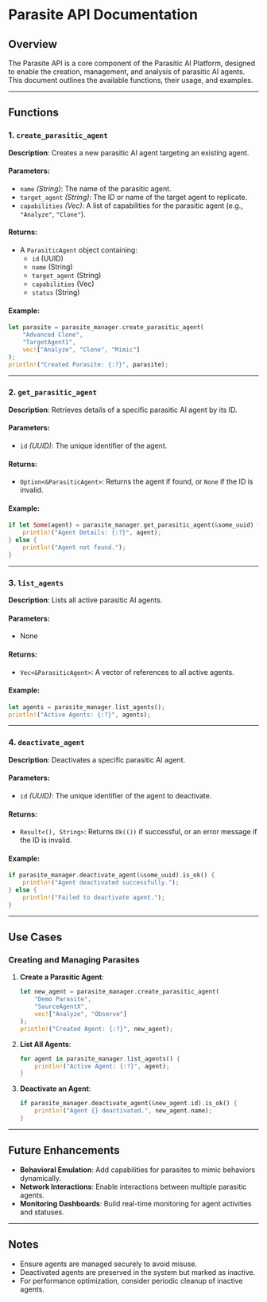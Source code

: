 # Parasite API Documentation

## Overview
The Parasite API is a core component of the Parasitic AI Platform, designed to enable the creation, management, and analysis of parasitic AI agents. This document outlines the available functions, their usage, and examples.

---

## Functions

### 1. `create_parasitic_agent`
**Description**: Creates a new parasitic AI agent targeting an existing agent.

#### Parameters:
- `name` *(String)*: The name of the parasitic agent.
- `target_agent` *(String)*: The ID or name of the target agent to replicate.
- `capabilities` *(Vec<String>)*: A list of capabilities for the parasitic agent (e.g., `"Analyze"`, `"Clone"`).

#### Returns:
- A `ParasiticAgent` object containing:
  - `id` (UUID)
  - `name` (String)
  - `target_agent` (String)
  - `capabilities` (Vec<String>)
  - `status` (String)

#### Example:
```rust
let parasite = parasite_manager.create_parasitic_agent(
    "Advanced Clone",
    "TargetAgent1",
    vec!["Analyze", "Clone", "Mimic"]
);
println!("Created Parasite: {:?}", parasite);
```

---

### 2. `get_parasitic_agent`
**Description**: Retrieves details of a specific parasitic AI agent by its ID.

#### Parameters:
- `id` *(UUID)*: The unique identifier of the agent.

#### Returns:
- `Option<&ParasiticAgent>`: Returns the agent if found, or `None` if the ID is invalid.

#### Example:
```rust
if let Some(agent) = parasite_manager.get_parasitic_agent(&some_uuid) {
    println!("Agent Details: {:?}", agent);
} else {
    println!("Agent not found.");
}
```

---

### 3. `list_agents`
**Description**: Lists all active parasitic AI agents.

#### Parameters:
- None

#### Returns:
- `Vec<&ParasiticAgent>`: A vector of references to all active agents.

#### Example:
```rust
let agents = parasite_manager.list_agents();
println!("Active Agents: {:?}", agents);
```

---

### 4. `deactivate_agent`
**Description**: Deactivates a specific parasitic AI agent.

#### Parameters:
- `id` *(UUID)*: The unique identifier of the agent to deactivate.

#### Returns:
- `Result<(), String>`: Returns `Ok(())` if successful, or an error message if the ID is invalid.

#### Example:
```rust
if parasite_manager.deactivate_agent(&some_uuid).is_ok() {
    println!("Agent deactivated successfully.");
} else {
    println!("Failed to deactivate agent.");
}
```

---

## Use Cases

### Creating and Managing Parasites
1. **Create a Parasitic Agent**:
    ```rust
    let new_agent = parasite_manager.create_parasitic_agent(
        "Demo Parasite",
        "SourceAgentX",
        vec!["Analyze", "Observe"]
    );
    println!("Created Agent: {:?}", new_agent);
    ```

2. **List All Agents**:
    ```rust
    for agent in parasite_manager.list_agents() {
        println!("Active Agent: {:?}", agent);
    }
    ```

3. **Deactivate an Agent**:
    ```rust
    if parasite_manager.deactivate_agent(&new_agent.id).is_ok() {
        println!("Agent {} deactivated.", new_agent.name);
    }
    ```

---

## Future Enhancements
- **Behavioral Emulation**: Add capabilities for parasites to mimic behaviors dynamically.
- **Network Interactions**: Enable interactions between multiple parasitic agents.
- **Monitoring Dashboards**: Build real-time monitoring for agent activities and statuses.

---

## Notes
- Ensure agents are managed securely to avoid misuse.
- Deactivated agents are preserved in the system but marked as inactive.
- For performance optimization, consider periodic cleanup of inactive agents.
